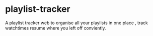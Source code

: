 # playlist-tracker
A playlist tracker web to organise all your playlists in one place , track watchtimes resume where you left off conviently.
